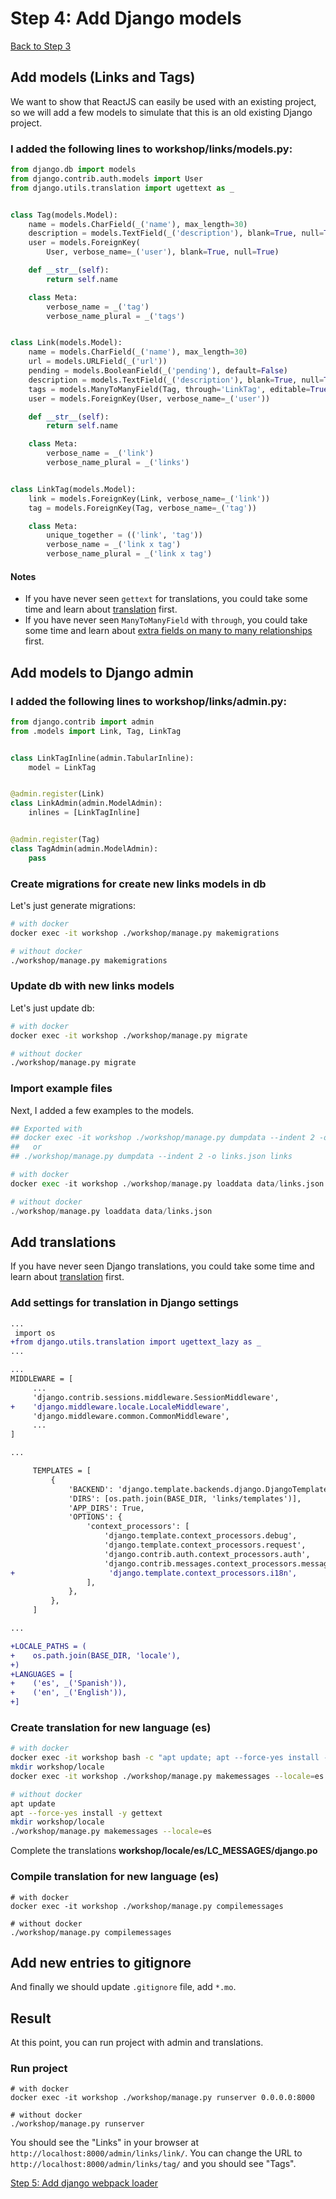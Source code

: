 # Step 4: Add Django models

[Back to Step 3](/en/step3_add_non_react_views)

## Add models (Links and Tags)

We want to show that ReactJS can easily be used with an existing project, so
we will add a few models to simulate that this is an old existing
Django project.

### I added the following lines to **workshop/links/models.py**:

```python
from django.db import models
from django.contrib.auth.models import User
from django.utils.translation import ugettext as _


class Tag(models.Model):
    name = models.CharField(_('name'), max_length=30)
    description = models.TextField(_('description'), blank=True, null=True)
    user = models.ForeignKey(
        User, verbose_name=_('user'), blank=True, null=True)

    def __str__(self):
        return self.name

    class Meta:
        verbose_name = _('tag')
        verbose_name_plural = _('tags')


class Link(models.Model):
    name = models.CharField(_('name'), max_length=30)
    url = models.URLField(_('url'))
    pending = models.BooleanField(_('pending'), default=False)
    description = models.TextField(_('description'), blank=True, null=True)
    tags = models.ManyToManyField(Tag, through='LinkTag', editable=True)
    user = models.ForeignKey(User, verbose_name=_('user'))

    def __str__(self):
        return self.name

    class Meta:
        verbose_name = _('link')
        verbose_name_plural = _('links')


class LinkTag(models.Model):
    link = models.ForeignKey(Link, verbose_name=_('link'))
    tag = models.ForeignKey(Tag, verbose_name=_('tag'))

    class Meta:
        unique_together = (('link', 'tag'))
        verbose_name = _('link x tag')
        verbose_name_plural = _('link x tag')
```

#### Notes
- If you have never seen `gettext` for translations, you could take some time
and learn about [translation](https://docs.djangoproject.com/en/1.11/topics/i18n/translation/) first.
- If you have never seen `ManyToManyField` with `through`, you could take some time
and learn about [extra fields on many to many relationships](https://docs.djangoproject.com/en/1.11/topics/db/models/#extra-fields-on-many-to-many-relationships) first.

## Add models to Django admin

### I added the following lines to **workshop/links/admin.py**:

```python
from django.contrib import admin
from .models import Link, Tag, LinkTag


class LinkTagInline(admin.TabularInline):
    model = LinkTag


@admin.register(Link)
class LinkAdmin(admin.ModelAdmin):
    inlines = [LinkTagInline]


@admin.register(Tag)
class TagAdmin(admin.ModelAdmin):
    pass
```

### Create migrations for create new links models in db
Let's just generate migrations:
```bash
# with docker
docker exec -it workshop ./workshop/manage.py makemigrations

# without docker
./workshop/manage.py makemigrations
```

### Update db with new links models
Let's just update db:
```bash
# with docker
docker exec -it workshop ./workshop/manage.py migrate

# without docker
./workshop/manage.py migrate
```

### Import example files

Next, I added a few examples to the models.

```python
## Exported with
## docker exec -it workshop ./workshop/manage.py dumpdata --indent 2 -o links.json links
##   or
## ./workshop/manage.py dumpdata --indent 2 -o links.json links

# with docker
docker exec -it workshop ./workshop/manage.py loaddata data/links.json

# without docker
./workshop/manage.py loaddata data/links.json
```

## Add translations
If you have never seen Django translations, you could take some time
and learn about [translation](https://docs.djangoproject.com/en/1.11/topics/i18n/translation/) first.

### Add settings for translation in Django settings

```diff
...
 import os
+from django.utils.translation import ugettext_lazy as _
...

...
MIDDLEWARE = [
     ...
     'django.contrib.sessions.middleware.SessionMiddleware',
+    'django.middleware.locale.LocaleMiddleware',
     'django.middleware.common.CommonMiddleware',
     ...
]

...

     TEMPLATES = [
         {
             'BACKEND': 'django.template.backends.django.DjangoTemplates',
             'DIRS': [os.path.join(BASE_DIR, 'links/templates')],
             'APP_DIRS': True,
             'OPTIONS': {
                 'context_processors': [
                     'django.template.context_processors.debug',
                     'django.template.context_processors.request',
                     'django.contrib.auth.context_processors.auth',
                     'django.contrib.messages.context_processors.messages',
+                     'django.template.context_processors.i18n',
                 ],
             },
         },
     ]

...

+LOCALE_PATHS = (
+    os.path.join(BASE_DIR, 'locale'),
+)
+LANGUAGES = [
+    ('es', _('Spanish')),
+    ('en', _('English')),
+]
```

### Create translation for new language (es)

```bash
# with docker
docker exec -it workshop bash -c "apt update; apt --force-yes install -y gettext"
mkdir workshop/locale
docker exec -it workshop ./workshop/manage.py makemessages --locale=es

# without docker
apt update
apt --force-yes install -y gettext
mkdir workshop/locale
./workshop/manage.py makemessages --locale=es
```
Complete the translations **workshop/locale/es/LC_MESSAGES/django.po**

### Compile translation for new language (es)

```
# with docker
docker exec -it workshop ./workshop/manage.py compilemessages

# without docker
./workshop/manage.py compilemessages
```

## Add new entries to gitignore
And finally we should update `.gitignore` file, add `*.mo`.

## Result
At this point, you can run project with admin and translations.

### Run project
```
# with docker
docker exec -it workshop ./workshop/manage.py runserver 0.0.0.0:8000

# without docker
./workshop/manage.py runserver
```

You should see the "Links" in your browser at `http://localhost:8000/admin/links/link/`.
You can change the URL to `http://localhost:8000/admin/links/tag/` and you should see
"Tags".

[Step 5: Add django webpack loader](/en/step5_add_django_webpack_loader)
